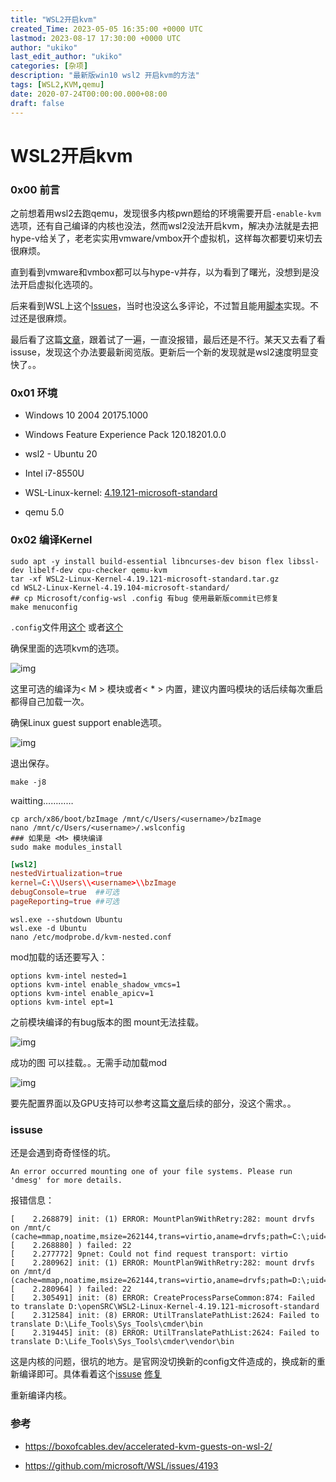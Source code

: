 ```yaml
---
title: "WSL2开启kvm"
created_Time: 2023-05-05 16:35:00 +0000 UTC
lastmod: 2023-08-17 17:30:00 +0000 UTC
author: "ukiko"
last_edit_author: "ukiko"
categories: [杂项]
description: "最新版win10 wsl2 开启kvm的方法"
tags: [WSL2,KVM,qemu]
date: 2020-07-24T00:00:00.000+08:00
draft: false
---
```


# WSL2开启kvm

### 0x00 前言

之前想着用wsl2去跑qemu，发现很多内核pwn题给的环境需要开启`-enable-kvm`选项，还有自己编译的内核也没法，然而wsl2没法开启kvm，解决办法就是去把hype-v给关了，老老实实用vmware/vmbox开个虚拟机，这样每次都要切来切去很麻烦。

直到看到vmware和vmbox都可以与hype-v并存，以为看到了曙光，没想到是没法开启虚拟化选项的。

后来看到WSL上这个[Issues](https://github.com/microsoft/WSL/issues/4193)，当时也没这么多评论，不过暂且能用[脚本](https://gist.github.com/offlinehacker/b1d96515f87a47bd0b0bea574eab5583)实现。不过还是很麻烦。

最后看了这篇[文章](https://boxofcables.dev/accelerated-kvm-guests-on-wsl-2/)，跟着试了一遍，一直没报错，最后还是不行。某天又去看了看issuse，发现这个办法要最新阅览版。更新后一个新的发现就是wsl2速度明显变快了。。

### 0x01 环境

- Windows 10 2004 20175.1000

- Windows Feature Experience Pack 120.18201.0.0

- wsl2 - Ubuntu 20

- Intel i7-8550U

- WSL-Linux-kernel: [4.19.121-microsoft-standard](https://github.com/microsoft/WSL2-Linux-Kernel/releases/tag/4.19.121-microsoft-standard)

- qemu 5.0

### 0x02 编译Kernel

```shell
sudo apt -y install build-essential libncurses-dev bison flex libssl-dev libelf-dev cpu-checker qemu-kvm
tar -xf WSL2-Linux-Kernel-4.19.121-microsoft-standard.tar.gz
cd WSL2-Linux-Kernel-4.19.104-microsoft-standard/
## cp Microsoft/config-wsl .config 有bug 使用最新版commit已修复
make menuconfig
```

`.config`文件用[这个](https://github.com/microsoft/WSL/files/4830946/config.txt) 或者[这个](https://github.com/microhobby/WSL2-Linux-Kernel/blob/5e3fa9a98ea1ac05b397e0acd5bf08ce0e60bd3e/Microsoft/config-wsl)

确保里面的选项kvm的选项。

![img](https://my-md-1253484710.file.myqcloud.com/20200724222001.png)

这里可选的编译为< M > 模块或者< * > 内置，建议内置吗模块的话后续每次重启都得自己加载一次。

确保Linux guest support enable选项。

![img](https://my-md-1253484710.file.myqcloud.com/20200724221933.png)

退出保存。

```shell
make -j8
```

waitting…………

```shell
cp arch/x86/boot/bzImage /mnt/c/Users/<username>/bzImage
nano /mnt/c/Users/<username>/.wslconfig
### 如果是 <M> 模块编译
sudo make modules_install
```

```toml
[wsl2]
nestedVirtualization=true
kernel=C:\\Users\\<username>\\bzImage
debugConsole=true  ##可选
pageReporting=true ##可选
```

```plain text
wsl.exe --shutdown Ubuntu
wsl.exe -d Ubuntu
nano /etc/modprobe.d/kvm-nested.conf
```

mod加载的话还要写入：

```shell
options kvm-intel nested=1
options kvm-intel enable_shadow_vmcs=1
options kvm-intel enable_apicv=1
options kvm-intel ept=1
```

之前模块编译的有bug版本的图 mount无法挂载。

![img](https://my-md-1253484710.file.myqcloud.com/20200724214713.png)

成功的图 可以挂载。。无需手动加载mod

![img](https://my-md-1253484710.file.myqcloud.com/20200724223913.png)

要先配置界面以及GPU支持可以参考这篇[文章](https://boxofcables.dev/accelerated-kvm-guests-on-wsl-2/)后续的部分，没这个需求。。

### issuse

还是会遇到奇奇怪怪的坑。

`An error occurred mounting one of your file systems. Please run 'dmesg' for more details.`

报错信息：

```shell
[    2.268879] init: (1) ERROR: MountPlan9WithRetry:282: mount drvfs on /mnt/c (cache=mmap,noatime,msize=262144,trans=virtio,aname=drvfs;path=C:\;uid=0;gid=0;symlinkroot=/mnt/
[    2.268880] ) failed: 22
[    2.277772] 9pnet: Could not find request transport: virtio
[    2.280962] init: (1) ERROR: MountPlan9WithRetry:282: mount drvfs on /mnt/d (cache=mmap,noatime,msize=262144,trans=virtio,aname=drvfs;path=D:\;uid=0;gid=0;symlinkroot=/mnt/
[    2.280964] ) failed: 22
[    2.305491] init: (8) ERROR: CreateProcessParseCommon:874: Failed to translate D:\openSRC\WSL2-Linux-Kernel-4.19.121-microsoft-standard
[    2.312584] init: (8) ERROR: UtilTranslatePathList:2624: Failed to translate D:\Life_Tools\Sys_Tools\cmder\bin
[    2.319445] init: (8) ERROR: UtilTranslatePathList:2624: Failed to translate D:\Life_Tools\Sys_Tools\cmder\vendor\bin
```

这是内核的问题，很坑的地方。是官网没切换新的config文件造成的，换成新的重新编译即可。具体看着这个[issuse](https://github.com/microsoft/WSL/issues/5481) [修复](https://github.com/microsoft/WSL2-Linux-Kernel/pull/146/commits/5e3fa9a98ea1ac05b397e0acd5bf08ce0e60bd3e)

重新编译内核。

### 参考

- https://boxofcables.dev/accelerated-kvm-guests-on-wsl-2/

- https://github.com/microsoft/WSL/issues/4193

